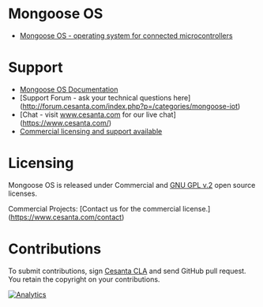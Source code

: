 # Mongoose OS

- [Mongoose OS - operating system for connected microcontrollers](https://mongoose-iot.com)

# Support
- [Mongoose OS Documentation](https://mongoose-iot.com/docs/#/overview/)
- [Support Forum - ask your technical questions here] (http://forum.cesanta.com/index.php?p=/categories/mongoose-iot)
- [Chat - visit www.cesanta.com for our live chat] (https://www.cesanta.com/)
- [Commercial licensing and support available](https://cesanta.com/contact)

# Licensing

Mongoose OS is released under Commercial and [GNU GPL v.2](http://www.gnu.org/licenses/old-licenses/gpl-2.0.html) open source licenses.

Commercial Projects: [Contact us for the commercial license.] (https://www.cesanta.com/contact)

# Contributions

To submit contributions, sign
[Cesanta CLA](https://docs.cesanta.com/contributors_la.shtml)
and send GitHub pull request. You retain the copyright on your contributions.

[![Analytics](https://ga-beacon.appspot.com/UA-42732794-6/project-page)](https://github.com/cesanta/mongoose-iot)
